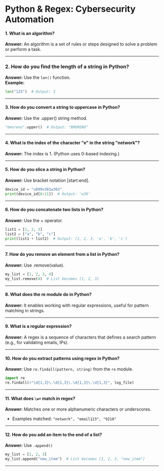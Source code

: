 # Python & Regex: Cybersecurity Automation

#### 1. What is an algorithm?
**Answer:** An algorithm is a set of rules or steps designed to solve a problem or perform a task.

---

### 2. How do you find the length of a string in Python?
**Answer:** Use the `len()` function.  
**Example:**  
```python
len("125")  # Output: 3
```
---

#### 3. How do you convert a string to uppercase in Python?
**Answer:** Use the .upper() string method.
```python
"bmoreno".upper()  # Output: "BMORENO"
```

---

#### 4. What is the index of the character "e" in the string "network"?
**Answer:** The index is 1. (Python uses 0-based indexing.)

---

#### 5. How do you slice a string in Python?
**Answer:** Use bracket notation [start:end].
```python
device_id = "u899v381w363"
print(device_id[8:11])  # Output: 'w36'
```

---


#### 6. How do you concatenate two lists in Python?
**Answer:** Use the + operator.
```python
list1 = [1, 2, 3]
list2 = ["a", "b", "c"]
print(list1 + list2)  # Output: [1, 2, 3, 'a', 'b', 'c']
```

---

#### 7. How do you remove an element from a list in Python?
**Answer:** Use .remove(value).
```python
my_list = [1, 2, 3, 4]
my_list.remove(4)  # List becomes [1, 2, 3]
```

---

#### 8. What does the re module do in Python?
**Answer:** It enables working with regular expressions, useful for pattern matching in strings.

---

#### 9. What is a regular expression?
**Answer:**  A regex is a sequence of characters that defines a search pattern (e.g., for validating emails, IPs).

---

#### 10. How do you extract patterns using regex in Python?
**Answer:** Use ```re.findall(pattern, string)``` from the ```re``` module.
```python
import re
re.findall(r"\d{1,3}\.\d{1,3}\.\d{1,3}\.\d{1,3}", log_file)
```

---

#### 11. What does ``` \w+ ``` match in regex?
**Answer:** Matches one or more alphanumeric characters or underscores.
 - Examples matched: ``` "network", "email123", "9210" ```

---

#### 12. How do you add an item to the end of a list?
**Answer:** Use ``` .append() ```
```python
my_list = [1, 2, 3]
my_list.append("new_item")  # List becomes [1, 2, 3, "new_item"]
```

---
